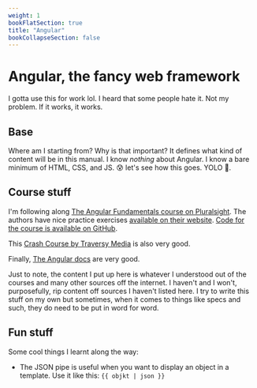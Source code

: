 ```yaml
---
weight: 1
bookFlatSection: true
title: "Angular"
bookCollapseSection: false
---
```


# Angular, the fancy web framework
I gotta use this for work lol. I heard that some people hate it. Not my problem. If it works, it works.

## Base
Where am I starting from? Why is that important? It defines what kind of content will be in this manual. I know *nothing* about Angular. I know a bare minimum of HTML, CSS, and JS. 😰 let's see how this goes. YOLO 🙂.

## Course stuff
I'm following along [The Angular Fundamentals course on Pluralsight](https://www.pluralsight.com/courses/angular-fundamentals).
The authors have nice practice exercises [available on their website](https://jcoop.io/angular-practice-exercises/).
[Code for the course is available on GitHub](https://github.com/jmcooper/angular-fundamentals-files).

This [Crash Course by Traversy Media](https://www.youtube.com/watch?v=3dHNOWTI7H8) is also very good.

Finally, [The Angular docs](https://angular.io/docs) are very good.

Just to note, the content I put up here is whatever I understood out of the courses and many other sources off the internet. I haven't and I won't, purposefully, rip content off sources I haven't listed here. I try to write this stuff on my own but sometimes, when it comes to things like specs and such, they do need to be put in word for word.

## Fun stuff
Some cool things I learnt along the way:
* The JSON pipe is useful when you want to display an object in a template.
Use it like this: `{{ objkt | json }}`